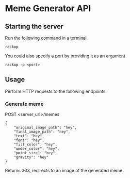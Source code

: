 # Meme Generator API

## Starting the server

Run the following command in a terminal.
```
rackup
```

You could also specify a port by providing it as an argument
```
rackup -p <port>
```

## Usage

Perform HTTP requests to the following endpoints

### Generate meme
POST <server_url>/memes
```
{
    "original_image_path": "hey",
    "final_image_path": "hey",
    "text": "hey",
    "font": "hey",
    "fill_color": "hey",
    "under_color": "hey",
    "point_size": "hey",
    "gravity": "hey"
}
```

Returns 303, redirects to an image of the generated meme.
